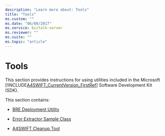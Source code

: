 ```yaml
---
description: "Learn more about: Tools"
title: "Tools"
ms.custom: ""
ms.date: "06/08/2017"
ms.service: biztalk-server
ms.reviewer: ""
ms.suite: ""
ms.topic: "article"
---
```

# Tools
This section provides instructions for using utilities included in the Microsoft [!INCLUDE[A4SWIFT_CurrentVersion_FirstRef](../../includes/a4swift-currentversion-firstref-md.md)] Software Development Kit (SDK).  
  
 This section contains:  
  
-   [BRE Deployment Utility](../../adapters-and-accelerators/accelerator-swift/bre-deployment-utility.md)  
  
-   [Error Extractor Sample Class](../../adapters-and-accelerators/accelerator-swift/error-extractor-sample-class.md)  
  
-   [A4SWIFT Cleanup Tool](../../adapters-and-accelerators/accelerator-swift/a4swift-cleanup-tool.md)

